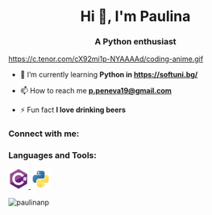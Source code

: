 <h1 align="center">Hi 👋, I'm Paulina</h1>
<h3 align="center">A Python enthusiast</h3>

https://c.tenor.com/cX92mi1p-NYAAAAd/coding-anime.gif

- 🌱 I’m currently learning **Python in https://softuni.bg/**

- 📫 How to reach me **p.peneva19@gmail.com**

- ⚡ Fun fact **I love drinking beers**

<h3 align="left">Connect with me:</h3>
<p align="left">
</p>

<h3 align="left">Languages and Tools:</h3>
<p align="left"> <a href="https://www.w3schools.com/cs/" target="_blank" rel="noreferrer"> <img src="https://raw.githubusercontent.com/devicons/devicon/master/icons/csharp/csharp-original.svg" alt="csharp" width="40" height="40"/> </a> <a href="https://www.python.org" target="_blank" rel="noreferrer"> <img src="https://raw.githubusercontent.com/devicons/devicon/master/icons/python/python-original.svg" alt="python" width="40" height="40"/> </a> </p>

<p><img align="center" src="https://github-readme-stats.vercel.app/api/top-langs?username=paulinanp&show_icons=true&locale=en&layout=compact" alt="paulinanp" /></p>

